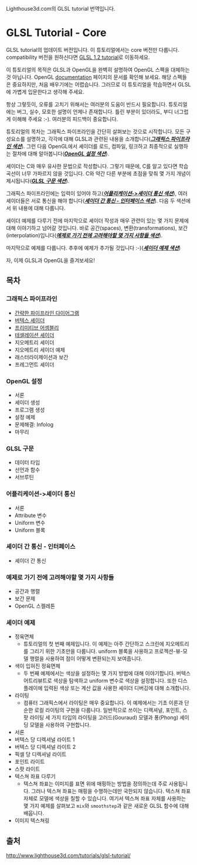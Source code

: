 Lighthouse3d.com의 GLSL tutorial 번역입니다.

# GLSL Tutorial - Core

GLSL tutorial의 업데이트 버전입니다. 이 튜토리얼에서는 core 버전만 다룹니다. compatibility 버전을 원하신다면 [GLSL 1.2 tutorial](http://www.lighthouse3d.com/tutorials/glsl-12-tutorial/)로 이동하세요.

이 튜토리얼의 목적은 GLSL과 OpenGL을 완벽히 설명하여 OpenGL 스펙을 대체하는 것 아닙니다. OpenGL [documentation](https://www.khronos.org/registry/OpenGL/index_gl.php) 페이지의 문서를 확인해 보세요. 해당 스펙들은 중요하지만, 처음 배우기에는 어렵습니다. 그러므로 이 튜토리얼을 학습하면서 GLSL에 가볍게 입문한다고 생각해 주세요.

항상 그렇듯이, 오류를 고치기 위해서는 여러분의 도움이 반드시 필요합니다. 튜토리얼에는 버그, 실수, 모호한 설명이 언제나 존재합니다. 틀린 부분이 있더라도, 부디 너그럽게 이해해 주세요 :-). 여러분의 피드백이 중요합니다.

튜토리얼의 목차는 그래픽스 파이프라인을 간단히 살펴보는 것으로 시작합니다. 모든 구성요소를 설명하고, 각각에 대해 GLSL과 관련된 내용을 소개합니다([**_그래픽스 파이프라인 색션_**](#그래픽스-파이프라인)). 그런 다음 OpenGL에서 셰이더를 로드, 컴파일, 링크하고 최종적으로 실행하는 절차에 대해 알아봅니다([**_OpenGL 설정 색션_**](#OpenGL-설정)).

셰이더는 C와 매우 유사한 문법으로 작성합니다. 그렇기 때문에, C를 알고 있다면 학습 곡선이 너무 가파르지 않을 것입니다. C와 약간 다른 부분에 초점을 맞춰 몇 가지 개념이 제시됩니다([**_GLSL 구문 색션_**](#GLSL-구문)).

그래픽스 파이프라인에는 입력이 있어야 하고([**_어플리케이션->셰이더 통신 색션_**](#어플리케이션-셰이더-통신)), 여러 셰이더들은 서로 통신을 해야 합니다([**_셰이더 간 통신 - 인터페이스 색션_**](#셰이더-간-통신---인터페이스)).
다음 두 색션에서 위 내용에 대해 다룹니다.

셰이더 예제를 다루기 전에 마지막으로 셰이더 작성과 매우 관련이 있는 몇 가지 문제에 대해 이야기하고 넘어갈 것입니다. 바로 공간(spaces), 변환(transformations), 보간(interpolation)입니다([**_예제로 가기 전에 고려해야할 몇 가지 사항들 색션_**](#예제로-가기-전에-고려해야할-몇-가지-사항들)).

마지막으로 예제를 다룹니다. 추후에 예제가 추가될 것입니다 :-)([**_셰이더 예제 색션_**](#셰이더-예제))

자, 이제 GLSL과 OpenGL을 즐겨보세요!

## 목차

### 그래픽스 파이프라인

- [간략한 파이프라인 다이어그램](./01_pipeline/01_pipeline.md)
- [버텍스 셰이더](./02_vertex_shader/02_vertex_shader.md)
- [프리미티브 어셈블리](./03_primitive_assembly/03_primitive_assembly.md)
- [테셀레이션 셰이더](./04_tessellation/04_tessellation.md)
- 지오메트리 셰이더
- 지오메트리 세이더 예제
- 래스터라이제이션과 보간
- 프레그먼트 셰이더

### OpenGL 설정

- 서론
- 셰이더 생성
- 프로그램 생성
- 설정 예제
- 문제해결: Infolog
- 마무리

### GLSL 구문

- 데이터 타입
- 선언과 함수
- 서브루틴

### 어플리케이션->셰이더 통신

- 서론
- Attribute 변수
- Uniform 변수
- Uniform 블록

### 셰이더 간 통신 - 인터페이스

- 셰이더 간 통신

### 예제로 가기 전에 고려해야할 몇 가지 사항들

- 공간과 행렬
- 보간 문제
- OpenGL 스켈레톤

### 셰이더 예제

- 정육면체
  - 튜토리얼의 첫 번째 예제입니다. 이 예제는 아주 간단하고 스크린에 지오메트리를 그리기 위한 기초만을 다룹니다. uniform 블록을 사용하고 프로젝션-뷰-모델 행렬을 사용하여 점이 어떻게 변환되는지 보여줍니다.
- 색이 입혀진 정육면체
  - 두 번째 예제에서는 색상을 설정하는 몇 가지 방법에 대해 이야기합니다. 버텍스 어트리뷰트로 색상을 탐색하고 uniform 변수로 색상을 설정합니다. 또한 디스플레이에 입력된 색상 또는 계산 값을 사용한 셰이더 디버깅에 대해 소개합니다.
- 라이팅
  - 컴퓨터 그래픽스에서 라이팅은 매우 중요합니다. 이 예제에서는 기초 이론과 단순한 로컬 라이팅의 구현을 다룹니다. 일반적으로 쓰이는 디렉셔널, 포인트, 스팟 라이팅 세 가지 타입의 라이팅을 고러드(Gouraud) 모델과 퐁(Phong) 셰이딩 모델을 사용하여 구현합니다.
- 서론
- 버텍스 당 디렉셔널 라이트 1
- 버텍스 당 디렉셔널 라이트 2
- 픽셀 당 디렉셔널 라이트
- 포인트 라이트
- 스팟 라이트
- 텍스쳐 좌표 다루기
  - 텍스쳐 좌표는 이미지를 표면 위에 매핑하는 방법을 정의하는데 주로 사용됩니다. 그러나 텍스쳐 좌표는 매핑을 수행하는데만 국한되지 않습니다. 텍스쳐 좌표 자체로 모델에 색상을 칠할 수 있습니다. 여기서 텍스쳐 좌표 자체를 사용하는 몇 가지 예제를 살펴보고 `mix`와 `smoothstep`과 같은 새로운 GLSL 함수에 대해 배웁니다.
- 이미지 텍스쳐링

## 출처

http://www.lighthouse3d.com/tutorials/glsl-tutorial/
